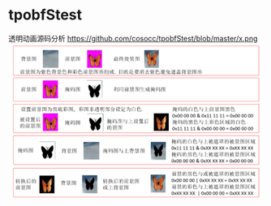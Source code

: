 # tpobfStest
透明动画源码分析
https://github.com/cosocc/tpobfStest/blob/master/x.png
<img> <img src="https://github.com/cosocc/tpobfStest/blob/master/x.png" />
